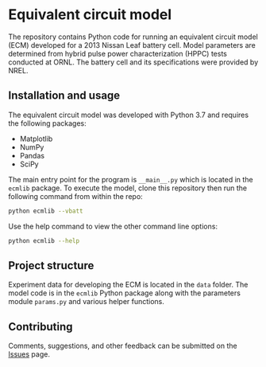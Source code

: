 # Equivalent circuit model

The repository contains Python code for running an equivalent circuit model (ECM) developed for a 2013 Nissan Leaf battery cell. Model parameters are determined from hybrid pulse power characterization (HPPC) tests conducted at ORNL. The battery cell and its specifications were provided by NREL.

## Installation and usage

The equivalent circuit model was developed with Python 3.7 and requires the following packages:

- Matplotlib
- NumPy
- Pandas
- SciPy

The main entry point for the program is `__main__.py` which is located in the `ecmlib` package. To execute the model, clone this repository then run the following command from within the repo:

```bash
python ecmlib --vbatt
```

Use the help command to view the other command line options:

```bash
python ecmlib --help
```

## Project structure

Experiment data for developing the ECM is located in the `data` folder. The model code is in the `ecmlib` Python package along with the parameters module `params.py` and various helper functions.

## Contributing

Comments, suggestions, and other feedback can be submitted on the [Issues](https://github.com/batterysim/equiv-circ-model/issues) page.
